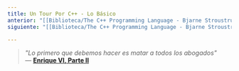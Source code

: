 ```yaml
---
title: Un Tour Por C++ - Lo Básico
anterior: "[[Biblioteca/The C++ Programming Language - Bjarne Stroustrup/_index|The C++ Programming Language]]"
siguiente: "[[Biblioteca/The C++ Programming Language - Bjarne Stroustrup/2 - Un Tour Por C++ - Lo Básico/1 - Introducción]]"

---
```


> *"Lo primero que debemos hacer es matar a todos los abogados"*  
> — [**Enrique VI, Parte II**](https://es.wikipedia.org/wiki/Enrique_VI_de_Inglaterra)
